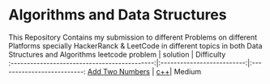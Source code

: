 # Algorithms and Data Structures

This Repository Contains my submission to different Problems on different Platforms specially HackerRanck & LeetCode in different topics in both Data Structures and Algorithms
leetcode problem | solution | Difficulty	
:--------------------------------------------:|:--------------------------:|:--------------------------:
[Add Two Numbers](https://leetcode.com/problems/add-two-numbers) | [c++](Medium/AddTwoNumbers.cpp)| Medium
